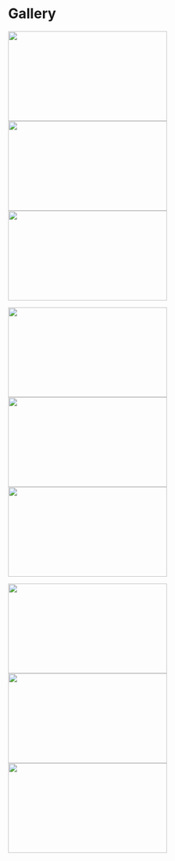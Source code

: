 # Gallery


<img src="https://github.com/ACES-GNDEC/EVENTS/blob/main/20190927_164041-1.jpg" width="325" height="183"> <img src="https://github.com/ACES-GNDEC/EVENTS/blob/main/20190927_165826-1.jpg" width="325" height="183"> <img src="https://github.com/ACES-GNDEC/EVENTS/blob/main/20190928_100342.jpg" width="325" height="183"> 

<img src="https://github.com/ACES-GNDEC/EVENTS/blob/main/IMG-20190929-WA0013.jpg" width="325" height="183"> <img src="https://github.com/ACES-GNDEC/EVENTS/blob/main/IMG_0086.JPG" width="325" height="183"> <img src="https://github.com/ACES-GNDEC/EVENTS/blob/main/IMG_5340.JPG" width="325" height="183"> 

<img src="https://github.com/ACES-GNDEC/EVENTS/blob/main/IMG_8570.JPG" width="325" height="183"> <img src="https://github.com/ACES-GNDEC/EVENTS/blob/main/P1010168.JPG.jpg" width="325" height="183"> <img src="https://github.com/ACES-GNDEC/EVENTS/blob/main/P1010366.JPG.jpg" width="325" height="183">
  




